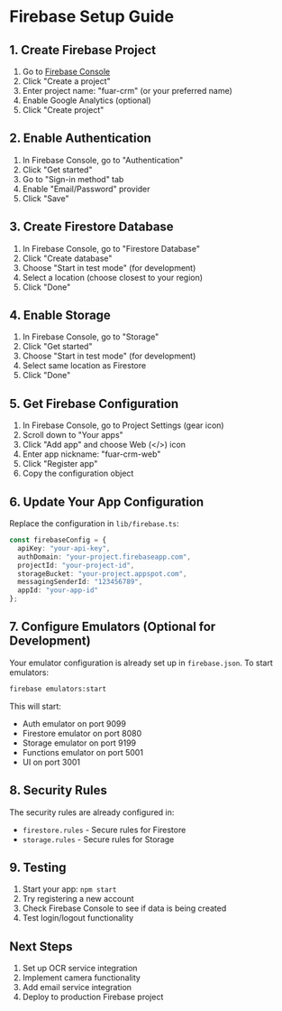 # Firebase Setup Guide

## 1. Create Firebase Project

1. Go to [Firebase Console](https://console.firebase.google.com/)
2. Click "Create a project"
3. Enter project name: "fuar-crm" (or your preferred name)
4. Enable Google Analytics (optional)
5. Click "Create project"

## 2. Enable Authentication

1. In Firebase Console, go to "Authentication"
2. Click "Get started"
3. Go to "Sign-in method" tab
4. Enable "Email/Password" provider
5. Click "Save"

## 3. Create Firestore Database

1. In Firebase Console, go to "Firestore Database"
2. Click "Create database"
3. Choose "Start in test mode" (for development)
4. Select a location (choose closest to your region)
5. Click "Done"

## 4. Enable Storage

1. In Firebase Console, go to "Storage"
2. Click "Get started"
3. Choose "Start in test mode" (for development)
4. Select same location as Firestore
5. Click "Done"

## 5. Get Firebase Configuration

1. In Firebase Console, go to Project Settings (gear icon)
2. Scroll down to "Your apps"
3. Click "Add app" and choose Web (</>) icon
4. Enter app nickname: "fuar-crm-web"
5. Click "Register app"
6. Copy the configuration object

## 6. Update Your App Configuration

Replace the configuration in `lib/firebase.ts`:

```typescript
const firebaseConfig = {
  apiKey: "your-api-key",
  authDomain: "your-project.firebaseapp.com",
  projectId: "your-project-id",
  storageBucket: "your-project.appspot.com",
  messagingSenderId: "123456789",
  appId: "your-app-id"
};
```

## 7. Configure Emulators (Optional for Development)

Your emulator configuration is already set up in `firebase.json`. To start emulators:

```bash
firebase emulators:start
```

This will start:
- Auth emulator on port 9099
- Firestore emulator on port 8080
- Storage emulator on port 9199
- Functions emulator on port 5001
- UI on port 3001

## 8. Security Rules

The security rules are already configured in:
- `firestore.rules` - Secure rules for Firestore
- `storage.rules` - Secure rules for Storage

## 9. Testing

1. Start your app: `npm start`
2. Try registering a new account
3. Check Firebase Console to see if data is being created
4. Test login/logout functionality

## Next Steps

1. Set up OCR service integration
2. Implement camera functionality
3. Add email service integration
4. Deploy to production Firebase project